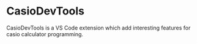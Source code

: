 # CasioDevTools

CasioDevTools is a VS Code extension which add interesting features for casio calculator programming.
